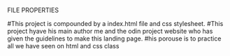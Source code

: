 FILE PROPERTIES 

#This project is compounded by a index.html file and css stylesheet.
#This project hyave his main author me and the odin project website who has given the guidelines to make this landing page.
#his porouse is to practice all we have seen on html and css class
